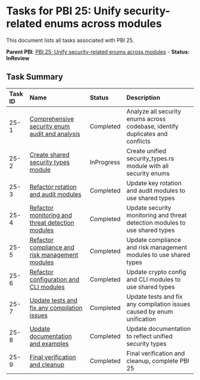 # Tasks for PBI 25: Unify security-related enums across modules

This document lists all tasks associated with PBI 25.

**Parent PBI**: [PBI 25: Unify security-related enums across modules](./prd.md) - **Status: InReview**

## Task Summary

| Task ID | Name | Status | Description |
| :------ | :--------------------------------------- | :------- | :--------------------------------- |
| 25-1 | [Comprehensive security enum audit and analysis](./25-1.md) | Completed | Analyze all security enums across codebase, identify duplicates and conflicts |
| 25-2 | [Create shared security types module](./25-2.md) | InProgress | Create unified security_types.rs module with all security enums |
| 25-3 | [Refactor rotation and audit modules](./25-3.md) | Completed | Update key rotation and audit modules to use shared types |
| 25-4 | [Refactor monitoring and threat detection modules](./25-4.md) | Completed | Update security monitoring and threat detection modules to use shared types |
| 25-5 | [Refactor compliance and risk management modules](./25-5.md) | Completed | Update compliance and risk management modules to use shared types |
| 25-6 | [Refactor configuration and CLI modules](./25-6.md) | Completed | Update crypto config and CLI modules to use shared types |
| 25-7 | [Update tests and fix any compilation issues](./25-7.md) | Completed | Update tests and fix any compilation issues caused by enum unification |
| 25-8 | [Update documentation and examples](./25-8.md) | Completed | Update documentation to reflect unified security types |
| 25-9 | [Final verification and cleanup](./25-9.md) | Completed | Final verification and cleanup, complete PBI 25 |